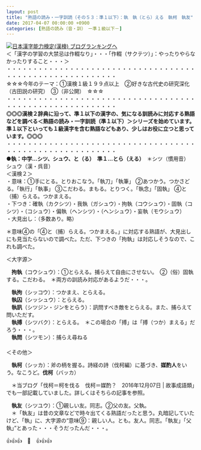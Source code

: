 ```yaml
---
layout: post
title: "熟語の読み・一字訓読（その５３：準１以下）：執　執（とら）える　執柯　執友"
date: 2017-04-07 00:00:00 +0900
categories: [熟語の読み（音・訓）　ー準１級以下－]
---
```


[![](/syuusyuu9701/assets/images/熟語の読み・一字訓読（その５３：準１以下）：執-執（とら）える-執柯-執友-br_c_3028_1.gif)](http://blog.with2.net/link.php?1659096:3028 "日本漢字能力検定(漢検) ブログランキングへ")[日本漢字能力検定(漢検) ブログランキングへ](http://blog.with2.net/link.php?1659096:3028)  
＜「漢字の学習の大禁忌は作輟なり」・・・「作輟（サクテツ）」：やったりやらなかったりすること・・・＞  
・・・・・・・・・・・・・・・・・・・・・・・・・・・・・・・・・・・・・・・・・・・・・・・・・・・・・・・・・  
☆☆☆今年のテーマ：①漢検１級１９９点以上　②好きな古代史の研究深化（古田説の研究）　③（非公開）　☆☆☆　　  
・・・・・・・・・・・・・・・・・・・・・・・・・・・・・・・・・・・・・・・・・・・・・・・・・・・・・・・・・  
**◎◎◎漢検２辞典に沿って、準１以下の漢字の、気になる訓読みに対応する熟語などを調べる＜熟語の読み・一字訓読（準１以下）＞シリーズを始めています。準１以下といっても１級漢字を含む熟語などもあり、少しはお役に立つと思っています。◎◎◎**  
・・・・・・・・・・・・・・・・・・・・・・・・・・・・・・・・・・・・・・・・・・・・・・・・・・・・・・・・・  
**●執：中学…シツ、シュウ、と（る）　準１…とら（える）**　＊シツ（慣用音）　シュウ（漢・呉音）  
＜漢検２＞  
・意味：①手にとる。とりおこなう。「執刀」「執筆」 ②あつかう。つかさどる。「執行」「執事」 ③こだわる。まもる。とりつく。「執念」「固執」 ④と（捕）らえる。つかまえる。  
・下つき：確執（カクシツ）・我執（ガシュウ）・拘執（コウシュウ）・固執（コシツ）・（コシュウ）・偏執（ヘンシツ）・（ヘンシュウ）・妄執（モウシュウ）  
・大見出し：（多数あり。略）  
  
＊意味④の「④と（捕）らえる。つかまえる。」に対応する熟語が、大見出しにも見当たらないので調べた。ただ、下つきの「拘執」は対応しそうなので、これも調べた。  
  
＜大字源＞  
  
　**拘執**（コウシュウ）：①とらえる。捕らえて自由にさせない。　②（俗）固執する。こだわる。　＊両方の訓読み対応があるようだ・・・。  
  
　**執拘**（シッコウ）：つかまえ、とらえる。  
　**執囚**（シッシュウ）：とらえる。  
　**執訊**（シツジン・ジンをとらう）：訊問すべき敵をとらえる。また、捕らえて問いただす。  
　**執搏**（シツバク）：とらえる。　＊この場合の「搏」は「搏（つか）まえる」だろう・・・。  
　**執問**（シツモン）：捕らえ尋ねる  
　  
＜その他＞  
  
　**執柯**（シッカ）：斧の柄を握る。詩経の詩（伐柯編）に基づき、**媒酌人**をいう。なこうど。**伐柯**（バッカ）  
  
　＊当ブログ「伐柯＝柯を伐る　伐柯＝媒酌？　2016年12月07日 | 故事成語類」でも一部記載していました。詳しくはそちらの記事を参照。  
  
　**執友**（シツユウ）：①親しい友。同志。②父の友。父執。  
　＊「執友」は昔の文章などで時々出てくる熟語だったと思う。丸暗記していたけど、「執」に、大字源の“意味⑨：親しい人。とも。友人。同志。「執友」「父執」”とあった・・・そうだったんだ・・・。  
  
👍👍👍　🐔　👍👍👍  
